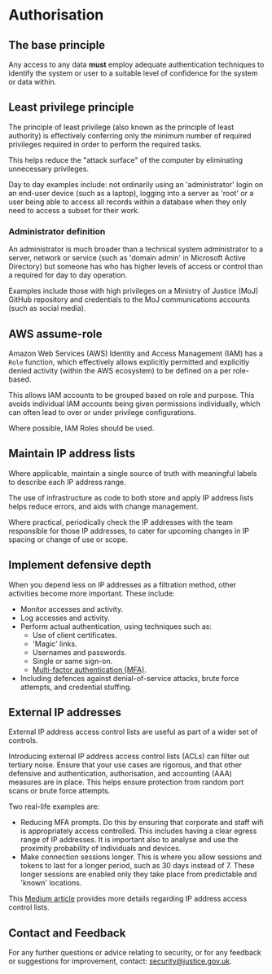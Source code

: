 # Authorisation

## The base principle

Any access to any data **must** employ adequate authentication techniques to identify the system or user to a suitable level of confidence for the system or data within.

## Least privilege principle

The principle of least privilege \(also known as the principle of least authority\) is effectively conferring only the minimum number of required privileges required in order to perform the required tasks.

This helps reduce the "attack surface" of the computer by eliminating unnecessary privileges.

Day to day examples include: not ordinarily using an 'administrator' login on an end-user device \(such as a laptop\), logging into a server as 'root' or a user being able to access all records within a database when they only need to access a subset for their work.

### Administrator definition

An administrator is much broader than a technical system administrator to a server, network or service \(such as 'domain admin' in Microsoft Active Directory\) but someone has who has higher levels of access or control than a required for day to day operation.

Examples include those with high privileges on a Ministry of Justice \(MoJ\) GitHub repository and credentials to the MoJ communications accounts \(such as social media\).

## AWS assume-role

Amazon Web Services \(AWS\) Identity and Access Management \(IAM\) has a `Role` function, which effectively allows explicitly permitted and explicitly denied activity \(within the AWS ecosystem\) to be defined on a per role-based.

This allows IAM accounts to be grouped based on role and purpose. This avoids individual IAM accounts being given permissions individually, which can often lead to over or under privilege configurations.

Where possible, IAM Roles should be used.

## Maintain IP address lists

Where applicable, maintain a single source of truth with meaningful labels to describe each IP address range.

The use of infrastructure as code to both store and apply IP address lists helps reduce errors, and aids with change management.

Where practical, periodically check the IP addresses with the team responsible for those IP addresses, to cater for upcoming changes in IP spacing or change of use or scope.

## Implement defensive depth

When you depend less on IP addresses as a filtration method, other activities become more important. These include:

-   Monitor accesses and activity.
-   Log accesses and activity.
-   Perform actual authentication, using techniques such as:
    -   Use of client certificates.
    -   'Magic' links.
    -   Usernames and passwords.
    -   Single or same sign-on.
    -   [Multi-factor authentication \(MFA\)](multi-factor-authentication-mfa-guide.md).
-   Including defences against denial-of-service attacks, brute force attempts, and credential stuffing.

## External IP addresses

External IP address access control lists are useful as part of a wider set of controls.

Introducing external IP address access control lists \(ACLs\) can filter out tertiary noise. Ensure that your use cases are rigorous, and that other defensive and authentication, authorisation, and accounting \(AAA\) measures are in place. This helps ensure protection from random port scans or brute force attempts.

Two real-life examples are:

-   Reducing MFA prompts. Do this by ensuring that corporate and staff wifi is appropriately access controlled. This includes having a clear egress range of IP addresses. It is important also to analyse and use the proximity probability of individuals and devices.
-   Make connection sessions longer. This is where you allow sessions and tokens to last for a longer period, such as 30 days instead of 7. These longer sessions are enabled only they take place from predictable and 'known' locations.

This [Medium article](https://medium.com/@joelgsamuel/ip-address-access-control-lists-are-not-as-great-as-you-think-they-are-4176b7d68f20) provides more details regarding IP address access control lists.

## Contact and Feedback

For any further questions or advice relating to security, or for any feedback or suggestions for improvement, contact: [security@justice.gov.uk](mailto:security@justice.gov.uk).

